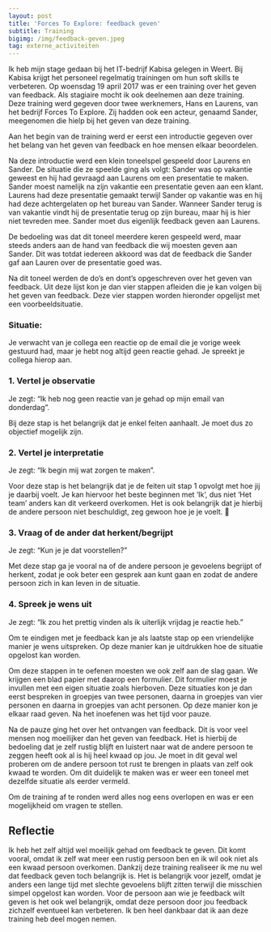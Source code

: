 ```yaml
---
layout: post
title: 'Forces To Explore: feedback geven'
subtitle: Training
bigimg: /img/feedback-geven.jpeg
tag: externe_activiteiten
---
```


Ik heb mijn stage gedaan bij het IT-bedrijf Kabisa gelegen in Weert. Bij Kabisa krijgt het personeel regelmatig trainingen om hun soft skills te verbeteren. Op woensdag 19 april 2017 was er een training over het geven van feedback. Als stagiaire mocht ik ook deelnemen aan deze training. Deze training werd gegeven door twee werknemers, Hans en Laurens, van het bedrijf Forces To Explore. Zij hadden ook een acteur, genaamd Sander, meegenomen die hielp bij het geven van deze training. 

Aan het begin van de training werd er eerst een introductie gegeven over het belang van het geven van feedback en hoe mensen elkaar beoordelen.

Na deze introductie werd een klein toneelspel gespeeld door Laurens en Sander. De situatie die ze speelde ging als volgt: Sander was op vakantie geweest en hij had gevraagd aan Laurens om een presentatie te maken. Sander moest namelijk na zijn vakantie een presentatie geven aan een klant. Laurens had deze presentatie gemaakt terwijl Sander op vakantie was en hij had deze achtergelaten op het bureau van Sander. Wanneer Sander terug is van vakantie vindt hij de presentatie terug op zijn bureau, maar hij is hier niet tevreden mee. Sander moet dus eigenlijk feedback geven aan Laurens. 

De bedoeling was dat dit toneel meerdere keren gespeeld werd, maar steeds anders aan de hand van feedback die wij moesten geven aan Sander. Dit was totdat iedereen akkoord was dat de feedback die Sander gaf aan Lauren over de presentatie goed was.

Na dit toneel werden de do’s en dont’s opgeschreven over het geven van feedback. Uit deze lijst kon je dan vier stappen afleiden die je kan volgen bij het geven van feedback. Deze vier stappen worden hieronder opgelijst met een voorbeeldsituatie. 

### Situatie:
Je verwacht van je collega een reactie op de email die je vorige week gestuurd had, maar je hebt nog altijd geen reactie gehad. Je spreekt je collega hierop aan. 

### 1. Vertel je observatie
Je zegt: “Ik heb nog geen reactie van je gehad op mijn email van donderdag”.

Bij deze stap is het belangrijk dat je enkel feiten aanhaalt. Je moet dus zo objectief mogelijk zijn. 

### 2.	Vertel je interpretatie
Je zegt: “Ik begin mij wat zorgen te maken”.

Voor deze stap is het belangrijk dat je de feiten uit stap 1 opvolgt met hoe jij je daarbij voelt. Je kan hiervoor het beste beginnen met ‘Ik’, dus niet ‘Het team’ anders kan dit verkeerd overkomen. Het is ook belangrijk dat je hierbij de andere persoon niet beschuldigt, zeg gewoon hoe je je voelt.


### 3.	Vraag of de ander dat herkent/begrijpt
Je zegt: “Kun je je dat voorstellen?”

Met deze stap ga je vooral na of de andere persoon je gevoelens begrijpt of herkent, zodat je ook beter een gesprek aan kunt gaan en zodat de andere persoon zich in kan leven in de situatie. 

### 4.	Spreek je wens uit
Je zegt: “Ik zou het prettig vinden als ik uiterlijk vrijdag je reactie heb.”

Om te eindigen met je feedback kan je als laatste stap op een vriendelijke manier je wens uitspreken. Op deze manier kan je uitdrukken hoe de situatie opgelost kan worden. 

Om deze stappen in te oefenen moesten we ook zelf aan de slag gaan. We krijgen een blad papier met daarop een formulier. Dit formulier moest je invullen met een eigen situatie zoals hierboven. Deze situaties kon je dan eerst bespreken in groepjes van twee personen, daarna in groepjes van vier personen en daarna in groepjes van acht personen. Op deze manier kon je elkaar raad geven. Na het inoefenen was het tijd voor pauze.

Na de pauze ging het over het ontvangen van feedback. Dit is voor veel mensen nog moeilijker dan het geven van feedback. Het is hierbij de bedoeling dat je zelf rustig blijft en luistert naar wat de andere persoon te zeggen heeft ook al is hij heel kwaad op jou. Je moet in dit geval wel proberen om de andere persoon tot rust te brengen in plaats van zelf ook kwaad te worden. Om dit duidelijk te maken was er weer een toneel met dezelfde situatie als eerder vermeld. 

Om de training af te ronden werd alles nog eens overlopen en was er een mogelijkheid om vragen te stellen.

## Reflectie
Ik heb het zelf altijd wel moeilijk gehad om feedback te geven. Dit komt vooral, omdat ik zelf wat meer een rustig persoon ben en ik wil ook niet als een kwaad persoon overkomen. Dankzij deze training realiseer ik me nu wel dat feedback geven toch belangrijk is. Het is belangrijk voor jezelf, omdat je anders een lange tijd met slechte gevoelens blijft zitten terwijl die misschien simpel opgelost kan worden. Voor de persoon aan wie je feedback wilt geven is het ook wel belangrijk, omdat deze persoon door jou feedback zichzelf eventueel kan verbeteren. Ik ben heel dankbaar dat ik aan deze training heb deel mogen nemen. 

